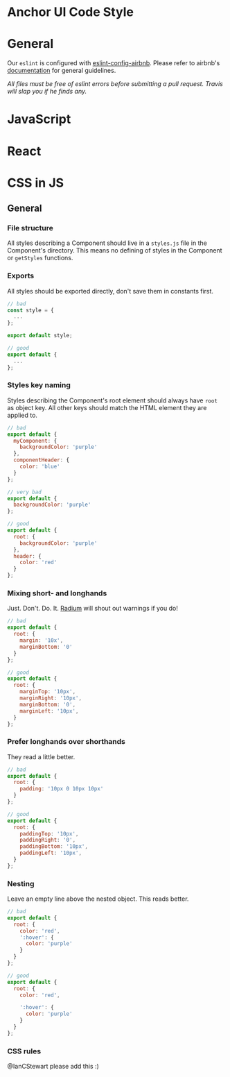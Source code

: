 # Anchor UI Code Style

# General

Our `eslint` is configured with [eslint-config-airbnb](https://github.com/airbnb/javascript). Please refer to airbnb's [documentation](https://github.com/airbnb/javascript) for general guidelines.

*All files must be free of eslint errors before submitting a pull request. Travis will slap you if he finds any.*

# JavaScript

# React

# CSS in JS

## General

### File structure
All styles describing a Component should live in a `styles.js` file in the Component's directory. This means no defining of styles in the Component or `getStyles` functions.

### Exports
All styles should be exported directly, don't save them in constants first.

```js
// bad
const style = {
  ...
};

export default style;

// good
export default {
  ...
};
```

### Styles key naming
Styles describing the Component's root element should always have `root` as object key. All other keys should match the HTML element they are applied to.

```js
// bad
export default {
  myComponent: {
    backgroundColor: 'purple'
  },
  componentHeader: {
    color: 'blue'
  }
};

// very bad
export default {
  backgroundColor: 'purple'
};

// good
export default {
  root: {
    backgroundColor: 'purple'
  },
  header: {
    color: 'red'
  }
};
```

### Mixing short- and longhands

Just. Don't. Do. It. [Radium](https://github.com/FormidableLabs/radium) will shout out warnings if you do!

```js
// bad
export default {
  root: {
    margin: '10x',
    marginBottom: '0'
  }
};

// good
export default {
  root: {
    marginTop: '10px',
    marginRight: '10px',
    marginBottom: '0',
    marginLeft: '10px',
  }
};
```

### Prefer longhands over shorthands

They read a little better.

```js
// bad
export default {
  root: {
    padding: '10px 0 10px 10px'
  }
};

// good
export default {
  root: {
    paddingTop: '10px',
    paddingRight: '0',
    paddingBottom: '10px',
    paddingLeft: '10px',
  }
};
```

### Nesting

Leave an empty line above the nested object. This reads better.

```js
// bad
export default {
  root: {
    color: 'red',
    ':hover': {
      color: 'purple'
    }
  }
};

// good
export default {
  root: {
    color: 'red',

    ':hover': {
      color: 'purple'
    }
  }
};
```

### CSS rules

@IanCStewart please add this :)
